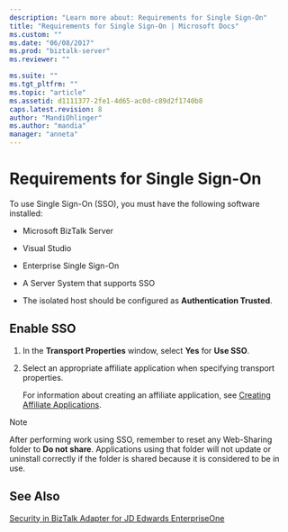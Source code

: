 ```yaml
---
description: "Learn more about: Requirements for Single Sign-On"
title: "Requirements for Single Sign-On | Microsoft Docs"
ms.custom: ""
ms.date: "06/08/2017"
ms.prod: "biztalk-server"
ms.reviewer: ""

ms.suite: ""
ms.tgt_pltfrm: ""
ms.topic: "article"
ms.assetid: d1111377-2fe1-4d65-ac0d-c89d2f1740b8
caps.latest.revision: 8
author: "MandiOhlinger"
ms.author: "mandia"
manager: "anneta"
---
```

# Requirements for Single Sign-On
To use Single Sign-On (SSO), you must have the following software installed:  
  
-   Microsoft BizTalk Server
  
-   Visual Studio  
  
-   Enterprise Single Sign-On  
  
-   A Server System that supports SSO  
  
-   The isolated host should be configured as **Authentication Trusted**.  
  
## Enable SSO  
  
1. In the **Transport Properties** window, select **Yes** for **Use SSO**.  
  
2. Select an appropriate affiliate application when specifying transport properties.  
  
   For information about creating an affiliate application, see [Creating Affiliate Applications](../core/creating-affiliate-applications4.md).  
  
> [!NOTE]
>  After performing work using SSO, remember to reset any Web-Sharing folder to **Do not share**. Applications using that folder will not update or uninstall correctly if the folder is shared because it is considered to be in use.  
  
## See Also  
 [Security in BizTalk Adapter for JD Edwards EnterpriseOne](../core/security-in-biztalk-adapter-for-jd-edwards-enterpriseone.md)
